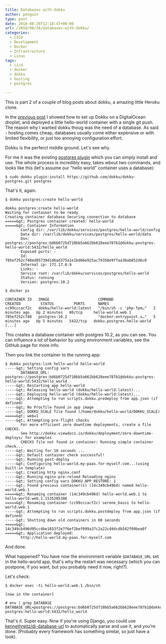```yaml
---
title: Databases with dokku
author: penguin
type: post
date: 2018-08-26T12:18:47+00:00
url: /2018/08/26/databases-with-dokku/
categories:
  - CICD
  - Development
  - Docker
  - Infrastructure
  - Linux
tags:
  - cicd
  - docker
  - dokku
  - hosting
  - postgres

---
```

This is part 2 of a couple of blog posts about dokku, a amazing little Heroku clone.

In the [previous post][1] I showed how to set up Dokku on a DigitalOcean droplet, and deployed a little hello-world container with a single git push. The reason why I wanted dokku thoug was the need of a database. As said - hosting comes cheap, databases usually come either expensive or with limited flexibility, or just too annoying configuration effort.

Dokku is the perferct middle ground. Let's see why.

For me it was the existing [postgres plugin][2] which you can simply install and use. The whole process is incredibly easy, takes wbout two commands, and looks like this (let's assume our "hello world" container uses a database):

```
$ sudo dokku plugin:install https://github.com/dokku/dokku-postgres.git postgres
```

That's it, again.

```
$ dokku postgres:create hello-world

dokku postgres:create hello-world
Waiting for container to be ready
Creating container database Securing connection to database
=====&gt; Postgres container created: hello-world
=====&gt; Container Information
       Config dir: /var/lib/dokku/services/postgres/hello-world/config
       Data dir: /var/lib/dokku/services/postgres/hello-world/data
       Dsn: postgres://postgres:bd6b0725d710bb5a662bb628eee787b1@dokku-postgres-hello-world:5432/hello_world
       Exposed ports: -
       Id: 785ef252c748ed85739d1d6ad375a1e1bd66e925ac79358e9ffaa30ab852d6c0 
       Internal ip: 172.17.0.9
       Links: -
       Service root: /var/lib/dokku/services/postgres/hello-world
       Status: running
       Version: postgres:10.2

$ docker ps

CONTAINER ID   IMAGE                      COMMAND                  CREATED         STATUS         PORTS      NAMES
cc99cccacf2c   dokku/hello-world:latest   "/bin/sh -c 'php-fpm…"   2 minutes ago   Up 2 minutes   80/tcp     hello-world.web.1
785ef252c748   postgres:10.2              "docker-entrypoint.s…"   5 minutes ago   Up 5 minutes   5432/tcp   dokku.postgres.hello-world
[...]
```

This creates a database container with postgres 10.2, as you can see. You can influence a lot of behavior by using environment variables, see the GitHub page for more info.

Then you link the container to the running app:

```
$ dokku postgres:link hello-world hello-world
-----&gt; Setting config vars
       DATABASE_URL: postgres://postgres:bd6b0725d710bb5a662bb628eee787b1@dokku-postgres-hello-world:5432/hello_world
-----&gt; Restarting app hello-world
-----&gt; Releasing hello-world (dokku/hello-world:latest)...
-----&gt; Deploying hello-world (dokku/hello-world:latest)...
-----&gt; Attempting to run scripts.dokku.predeploy from app.json (if defined)
-----&gt; No Procfile found in app image
-----&gt; DOKKU_SCALE file found (/home/dokku/hello-world/DOKKU_SCALE)
=====&gt; web=1
-----&gt; Attempting pre-flight checks 
       For more efficient zero downtime deployments, create a file CHECKS. 
       See http://dokku.viewdocs.io/dokku/deployment/zero-downtime-deploys/ for examples 
       CHECKS file not found in container: Running simple container check...
-----&gt; Waiting for 10 seconds ...
-----&gt; Default container check successful!
-----&gt; Running post-deploy
-----&gt; Configuring hello-world.my-paas.for-myself.com...(using built-in template)
-----&gt; Creating http nginx.conf
-----&gt; Running nginx-pre-reload Reloading nginx
-----&gt; Setting config vars DOKKU_APP_RESTORE: 1
-----&gt; Found previous container(s) (14c349cb496d) named hello-world.web.1
=====&gt; Renaming container (14c349cb496d) hello-world.web.1 to hello-world.web.1.1535285386
=====&gt; Renaming container (cc99cccacf2c) serene_bassi to hello-world.web.1
-----&gt; Attempting to run scripts.dokku.postdeploy from app.json (if defined)
-----&gt; Shutting down old containers in 60 seconds
=====&gt; 14c349cb496d95cc4be1833f2e7f6ef2bef099a37c2a22cd4dcdb542f09bea0f
=====&gt; Application deployed:
       http://hello-world.my-paas.for-myself.com
```

And done.

What happened? You have now the environment variable `$DATABASE_URL` set in the hello-world app, that's why the restart was necessary (which you can postpone, if you want, but you probably need it now, right?).

Let's check:

```
$ docker exec -ti hello-world.web.1 /bin/sh 

[now in the container]

# env | grep DATABASE 
DATABASE_URL=postgres://postgres:bd6b0725d710bb5a662bb628eee787b1@dokku-postgres-hello-world:5432/hello_world 
```

That's it. Super easy. Now if you're using Django, you could use [kennethreitz/dj-database-url][3] to automatically parse and use it, and you're done. (Probably every framework has something similar, so just have a look).

 [1]: https://flypenguin.de/2018/08/25/build-your-own-paas-with-dokku/
 [2]: https://github.com/dokku/dokku-postgres
 [3]: https://github.com/kennethreitz/dj-database-url